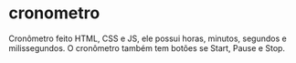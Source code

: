 # cronometro
Cronômetro feito HTML, CSS e JS, ele possui horas, minutos, segundos  e milissegundos. O cronômetro também tem botões se Start, Pause e Stop.

